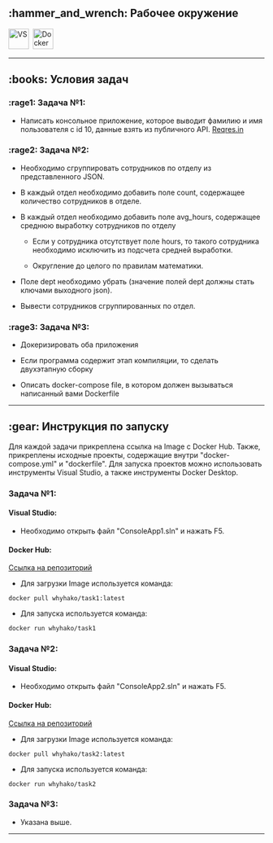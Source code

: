 <h2>
	:hammer_and_wrench: Рабочее окружение
</h2>
	<div>
	<img src="https://visualstudio.microsoft.com/wp-content/uploads/2021/10/Product-Icon.svg" title="VS" alt="VS" width="40" height="40"/>&nbsp;
	<img src="https://cdn-icons-png.flaticon.com/512/5969/5969059.png" title="Docker" alt="Docker" width="40" height="40"/>&nbsp;
	</div>
	
---

<h2>
	:books: Условия задач
</h2>

### :rage1: Задача №1:

- Написать консольное приложение, которое выводит фамилию и имя пользователя с id 10, данные взять из публичного API.
[Reqres.in](https://reqres.in/)

### :rage2: Задача №2:

- Необходимо сгруппировать сотрудников по отделу из представленного JSON. 
	
- В каждый отдел необходимо добавить поле count, содержащее количество сотрудников в отделе.
	
- В каждый отдел необходимо добавить поле avg_hours, содержащее среднюю выработку сотрудников по отделу
	
	- Если у сотрудника отсутствует поле hours, то такого сотрудника необходимо исключить из подсчета средней выработки.
		
	- Округление до целого по правилам математики.
		
- Поле dept необходимо убрать (значение полей dept должны стать ключами выходного json).
	
- Вывести сотрудников сгруппированных по отдел.
	
### :rage3: Задача №3:

- Докеризировать оба приложения
	
- Если программа содержит этап компиляции, то сделать двухэтапную сборку
	
- Описать docker-compose file, в котором должен вызываться написанный вами Dockerfile

---

<h2>
	:gear: Инструкция по запуску
</h2>

Для каждой задачи прикреплена ссылка на Image с Docker Hub. Также, прикреплены исходные проекты, содержащие внутри "docker-compose.yml" и "dockerfile".
Для запуска проектов можно использовать инструменты Visual Studio, а также инструменты Docker Desktop.

### Задача №1:

<h4>	
Visual Studio: 
</h4>

- Необходимо открыть файл "ConsoleApp1.sln" и нажать F5.

<h4>	
Docker Hub: 
</h4>

[Ссылка на репозиторий](https://hub.docker.com/r/whyhako/task1)

- Для загрузки Image используется команда:

`docker pull whyhako/task1:latest`

- Для запуска используется команда:

`docker run whyhako/task1`

### Задача №2:

<h4>	
Visual Studio: 
</h4>

- Необходимо открыть файл "ConsoleApp2.sln" и нажать F5.

<h4>	
Docker Hub: 
</h4>

[Ссылка на репозиторий](https://hub.docker.com/r/whyhako/task2)

- Для загрузки Image используется команда:

`docker pull whyhako/task2:latest`

- Для запуска используется команда:

`docker run whyhako/task2`

### Задача №3:

- Указана выше.

---
